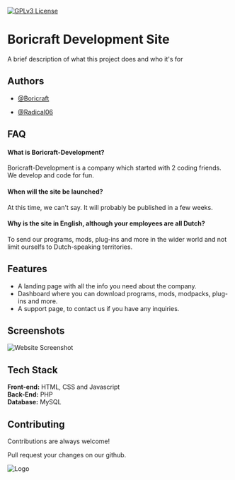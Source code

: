 
[![GPLv3 License](https://img.shields.io/badge/License-GPL%20v3-yellow.svg)](https://opensource.org/licenses/)

  
# Boricraft Development Site

A brief description of what this project does and who it's for


## Authors

- [@Boricraft](https://github.com/Boricraft-Development)

- [@Radical06](https://www.github.com/Radical06)

  
## FAQ

#### What is Boricraft-Development?

Boricraft-Development is a company which started with 2 coding friends. We develop and code for fun.

#### When will the site be launched?

At this time, we can't say. It will probably be published in a few weeks.

#### Why is the site in English, although your employees are all Dutch?

To send our programs, mods, plug-ins and more in the wider world and not limit ourselfs to Dutch-speaking territories.

  
## Features

- A landing page with all the info you need about the company.
- Dashboard where you can download programs, mods, modpacks, plug-ins and more.
- A support page, to contact us if you have any inquiries.
  
## Screenshots

![Website Screenshot](https://media.discordapp.net/attachments/806439680555745320/851890646101131274/unknown.png?width=1275&height=619)

  
## Tech Stack

**Front-end:** HTML, CSS and Javascript\
**Back-End:** PHP\
**Database:** MySQL
  
## Contributing

Contributions are always welcome!

Pull request your changes on our github.

  
![Logo](https://borisjeletich.nl/cdn/Logo.png)

    
